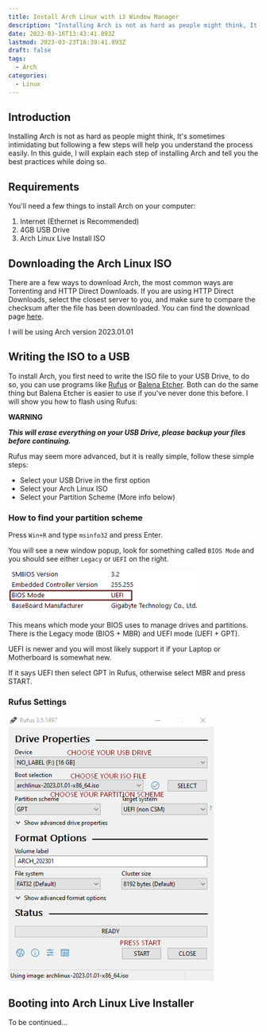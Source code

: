 ```yaml
---
title: Install Arch Linux with i3 Window Manager
description: "Installing Arch is not as hard as people might think, It's sometimes intimidating but following a few steps will help you understand the process easily."
date: 2023-03-16T13:43:41.893Z
lastmod: 2023-03-23T16:39:41.893Z
draft: false
tags:
  - Arch
categories: 
  - Linux
---
```


## Introduction

Installing Arch is not as hard as people might think, It's sometimes intimidating but following a few steps will help you understand the process easily. In this guide, I will explain each step of installing Arch and tell you the best practices while doing so.

## Requirements
You'll need a few things to install Arch on your computer:

1. Internet (Ethernet is Recommended)
2. 4GB USB Drive
3. Arch Linux Live Install ISO

## Downloading the Arch Linux ISO

There are a few ways to download Arch, the most common ways are Torrenting and HTTP Direct Downloads. If you are using HTTP Direct Downloads, select the closest server to you, and make sure to compare the checksum after the file has been downloaded. You can find the download page [here](https://archlinux.org/download/). 

I will be using Arch version 2023.01.01

## Writing the ISO to a USB

To install Arch, you first need to write the ISO file to your USB Drive, to do so, you can use programs like [Rufus](https://rufus.ie/en/) or [Balena Etcher](https://www.balena.io/etcher). Both can do the same thing but Balena Etcher is easier to use if you've never done this before. I will show you how to flash using Rufus:

**WARNING**

_**This will erase everything on your USB Drive, please backup your files before continuing.**_


Rufus may seem more advanced, but it is really simple, follow these simple steps:

- Select your USB Drive in the first option
- Select your Arch Linux ISO
- Select your Partition Scheme (More info below)

### How to find your partition scheme

Press `Win+R` and type `msinfo32` and press Enter.

You will see a new window popup, look for something called `BIOS Mode` and you should see either `Legacy` or `UEFI` on the right.

![MSINFO32](./images/image2.png)

This means which mode your BIOS uses to manage drives and partitions.
There is the Legacy mode (BIOS + MBR) and UEFI mode (UEFI + GPT).

UEFI is newer and you will most likely support it if your Laptop or Motherboard is somewhat new.

If it says UEFI then select GPT in Rufus, otherwise select MBR and press START.

### Rufus Settings

![RUFUS SETTINGS](./images/image.png)


## Booting into Arch Linux Live Installer

To be continued...